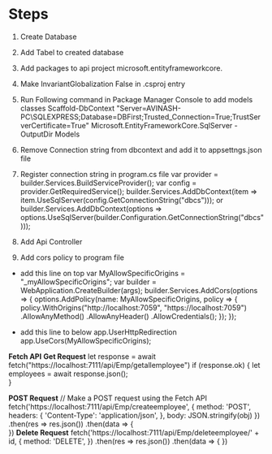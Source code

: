 # Steps 
1. Create Database <Database Name>
2. Add Tabel to created database
3. Add packages to api project microsoft.entityframeworkcore.
4. Make InvariantGlobalization False in .csproj entry
5. Run Following command in Package Manager Console to add models classes
   Scaffold-DbContext "Server=AVINASH-PC\SQLEXPRESS;Database=DBFirst;Trusted_Connection=True;TrustServerCertificate=True" Microsoft.EntityFrameworkCore.SqlServer -OutputDir Models
6. Remove Connection string from dbcontext and add it to appsettngs.json file
7. Register connection string in program.cs file
   var provider = builder.Services.BuildServiceProvider();
   var config = provider.GetRequiredService<IConfiguration>();
   builder.Services.AddDbContext<StudentManagementSystemContext>(item => item.UseSqlServer(config.GetConnectionString("dbcs")));
		or
   builder.Services.AddDbContext<EmployeeMgmtContext>(options => options.UseSqlServer(builder.Configuration.GetConnectionString("dbcs")));

8. Add Api Controller
9. Add cors policy to program file
  - add this line on top 
    var MyAllowSpecificOrigins = "_myAllowSpecificOrigins";
    var builder = WebApplication.CreateBuilder(args);
    builder.Services.AddCors(options =>
    {
        options.AddPolicy(name: MyAllowSpecificOrigins,
                      policy =>
                      {
                          policy.WithOrigins("http://localhost:7059", "https://localhost:7059")                          
                          .AllowAnyMethod()
                          .AllowAnyHeader()
                          .AllowCredentials();
                      });
    });

- add this line to below app.UserHttpRedirection
    app.UseCors(MyAllowSpecificOrigins);


**Fetch API**
**Get Request**
let response = await fetch("https://localhost:7111/api/Emp/getallemployee")
    if (response.ok) {
        let employees = await response.json();        
    }

  **POST Request**
// Make a POST request using the Fetch API
fetch('https://localhost:7111/api/Emp/createemployee', {
        method: 'POST',
        headers: {
            'Content-Type': 'application/json',
        },
        body: JSON.stringify(obj)
    })
        .then(res => res.json())
        .then(data => {           
        })
**Delete Request**
fetch('https://localhost:7111/api/Emp/deleteemployee/' + id, {
            method: 'DELETE',
        })
            .then(res => res.json())
            .then(data => {
            })
  

